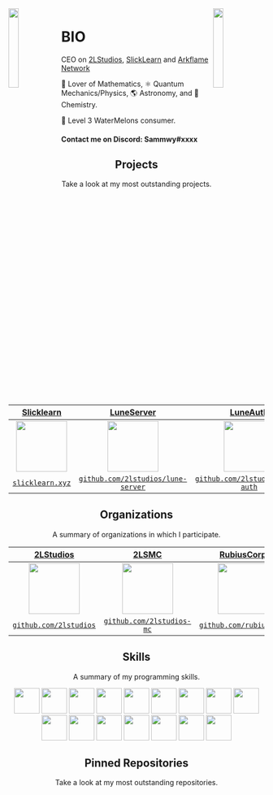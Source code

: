 <img align='left' src='https://raw.githubusercontent.com/sammwyy/sammwyy/master/sprites/LinkFront_Beat.gif' width='20%'>  
<img align='right' src='https://raw.githubusercontent.com/sammwyy/sammwyy/master/sprites/zelda.gif' width='20%'>

# BIO

CEO on [2LStudios](https://twitter.com/2lstudios), [SlickLearn](https://twitter.com/slicklearn) and [Arkflame Network](https://twitter.com/ArkflameNetwork)

🧮 Lover of Mathematics, ⚛️ Quantum Mechanics/Physics, 🌎 Astronomy, and 🧪 Chemistry.

🍉 Level 3 WaterMelons consumer.

#### Contact me on Discord: Sammwy#xxxx

<h2 align="center">Projects</h2>
<p align="center">Take a look at my most outstanding projects.</p>

|                             <a href="http://slicklearn.xyz" target="_blank">**Slicklearn**</a>                             |                   <a href="https://github.com/2lstudios/lune-server" target="_blank">**LuneServer**</a>                    |                    <a href="https://github.com/2lstudios/lune-auth" target="_blank">**LuneAuth**</a>                     |                            <a href="http://2lidea.glitch.me" target="_blank">**IDEA**</a>                            |
| :------------------------------------------------------------------------------------------------------------------------: | :------------------------------------------------------------------------------------------------------------------------: | :----------------------------------------------------------------------------------------------------------------------: | :------------------------------------------------------------------------------------------------------------------: |
| <img align='center' src='https://raw.githubusercontent.com/sammwyy/sammwyy/master/projects/slicklearn.png' height='100px'> | <img align='center' src='https://raw.githubusercontent.com/sammwyy/sammwyy/master/projects/luneserver.png' height='100px'> | <img align='center' src='https://raw.githubusercontent.com/sammwyy/sammwyy/master/projects/luneauth.png' height='100px'> | <img align='center' src='https://raw.githubusercontent.com/sammwyy/sammwyy/master/projects/idea.png' height='100px'> |
|                            <a href="http://slicklearn.xyz" target="_blank">`slicklearn.xyz`</a>                            |          <a href="http://github.com/2lstudios/lune-server" target="_blank">`github.com/2lstudios/lune-server`</a>          |           <a href="http://github.com/2lstudios/lune-auth" target="_blank">`github.com/2lstudios/lune-auth`</a>           |                      <a href="https://2lidea.glitch.me/" target="_blank">`2lidea.glitch.me`</a>                      |

<h2 align="center">Organizations</h2>
<p align="center">A summary of organizations in which I participate.</p>

|               <a href="https://github.com/2lstudios" target="_blank">**2LStudios**</a>                |                <a href="https://github.com/2LStudios-MC" target="_blank">**2LSMC**</a>                |              <a href="https://github.com/rubiuscorp" target="_blank">**RubiusCorp**</a>               |                 <a href="https://github.com/playpulse" target="_blank">**Pulse**</a>                  |
| :---------------------------------------------------------------------------------------------------: | :---------------------------------------------------------------------------------------------------: | :---------------------------------------------------------------------------------------------------: | :---------------------------------------------------------------------------------------------------: |
| <img align='center' src='https://avatars0.githubusercontent.com/u/47465684?s=200&v=4' height='100px'> | <img align='center' src='https://avatars2.githubusercontent.com/u/53847752?s=200&v=4' height='100px'> | <img align='center' src='https://avatars2.githubusercontent.com/u/60458264?s=200&v=4' height='100px'> | <img align='center' src='https://avatars3.githubusercontent.com/u/56809805?s=200&v=4' height='100px'> |
|           <a href="http://github.com/2lstudios" target="_blank">`github.com/2lstudios`</a>            |        <a href="http://github.com/2lstudios-mc" target="_blank">`github.com/2lstudios-mc`</a>         |          <a href="https://github.com/rubiuscorp" target="_blank">`github.com/rubiuscorp`</a>          |           <a href="https://github.com/playpulse" target="_blank">`github.com/playpulse`</a>           |

<h2 align="center">Skills</h2>
<p align="center">A summary of my programming skills.</p>

<p align="center">
  <img src='https://raw.githubusercontent.com/sammwyy/sammwyy/master/skills/angular.png' height='50px'>
  <img src='https://raw.githubusercontent.com/sammwyy/sammwyy/master/skills/cpp.png' height='50px'>
  <img src='https://raw.githubusercontent.com/sammwyy/sammwyy/master/skills/csharp.png' height='50px'>
  <img src='https://raw.githubusercontent.com/sammwyy/sammwyy/master/skills/css.png' height='50px'>
  <img src='https://raw.githubusercontent.com/sammwyy/sammwyy/master/skills/express.png' height='50px'>
  <img src='https://raw.githubusercontent.com/sammwyy/sammwyy/master/skills/html.png' height='50px'>
  <img src='https://raw.githubusercontent.com/sammwyy/sammwyy/master/skills/java.png' height='50px'>
  <img src='https://raw.githubusercontent.com/sammwyy/sammwyy/master/skills/javascript.jpg' height='50px'>
  <img src='https://raw.githubusercontent.com/sammwyy/sammwyy/master/skills/lua.png' height='50px'>
  <img src='https://raw.githubusercontent.com/sammwyy/sammwyy/master/skills/mongo.png' height='50px'>
  <img src='https://raw.githubusercontent.com/sammwyy/sammwyy/master/skills/nodejs.png' height='50px'>
  <img src='https://raw.githubusercontent.com/sammwyy/sammwyy/master/skills/php.png' height='50px'>
  <img src='https://raw.githubusercontent.com/sammwyy/sammwyy/master/skills/python.png' height='50px'>
  <img src='https://raw.githubusercontent.com/sammwyy/sammwyy/master/skills/react.png' height='50px'>
  <img src='https://raw.githubusercontent.com/sammwyy/sammwyy/master/skills/unity.png' height='50px'>
  <img src='https://raw.githubusercontent.com/sammwyy/sammwyy/master/skills/vue.png' height='50px'>
</p>

<h2 align="center">Pinned Repositories</h2>
<p align="center">Take a look at my most outstanding repositories.</p>
